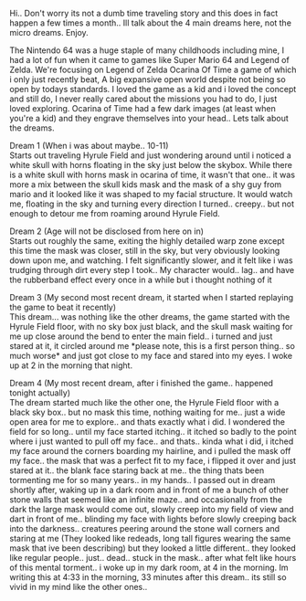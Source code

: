 Hi..  Don't worry its not a dumb time traveling story and this does in fact  happen a few times a month.. Ill talk about the 4 main dreams here, not  the micro dreams. Enjoy.

The  Nintendo 64 was a huge staple of many childhoods including mine, I had a  lot of fun when it came to games like Super Mario 64 and Legend of  Zelda. We're focusing on Legend of Zelda Ocarina Of Time a game of which  i only just recently beat, A big expansive open world despite not being  so open by todays standards. I loved the game as a kid and i loved the  concept and still do, I never really cared about the missions you had to  do, I just loved exploring. Ocarina of Time had a few dark images (at  least when you're a kid) and they engrave themselves into your head..  Lets talk about the dreams.

Dream 1  (When i was about maybe.. 10-11)  
Starts out traveling Hyrule Field and  just wondering around until i noticed a white skull with horns floating  in the sky just below the skybox. While there is a white skull with  horns mask in ocarina of time, it wasn't that one.. it was more a mix between the skull kids mask and the mask of a shy guy from mario and it  looked like it was shaped to my facial structure. It would watch me,  floating in the sky and turning every direction I turned.. creepy.. but  not enough to detour me from roaming around Hyrule Field.

Dream  2 (Age will not be disclosed from here on in)  
Starts out roughly the  same, exiting the highly detailed warp zone except this time the mask  was closer, still in the sky, but very obviously looking down upon me,  and watching. I felt significantly slower, and it felt like i was  trudging through dirt every step I took.. My character would.. lag.. and  have the rubberband effect every once in a while but i thought nothing  of it

Dream 3 (My second most  recent dream, it started when I started replaying the game to beat it  recently)  
This dream... was nothing like the other dreams, the game  started with the Hyrule Field floor, with no sky box just black, and the  skull mask waiting for me up close around the bend to enter the main  field.. i turned and just stared at it, it circled around me \*please  note, this is a first person thing.. so much worse\*  and just got close  to my face and stared into my eyes. I woke up at 2 in the morning that  night.

Dream 4 (My most recent dream, after i finished the game.. happened tonight actually)  
The dream started much like the other one, the Hyrule Field floor with a black sky box.. but no mask this time, nothing waiting for me.. just a wide open area for me to explore.. and thats exactly what i did.  I wondered the field for so long.. until my face started itching.. it itched so badly to the point where i just wanted to pull off my face.. and thats.. kinda what i did, i itched my face around the corners boarding my hairline, and i pulled the mask off my face.. the mask that was a perfect fit to my face, i flipped it over and just stared at it.. the blank face staring back at me.. the thing thats been tormenting me for so many years.. in my hands.. I passed out in dream shortly after, waking up in a dark room and in front of me a bunch of other stone walls that seemed like an infinite maze.. and occasionally from the dark the large mask would come out, slowly creep into my field of view and dart in front of me.. blinding my face with lights before slowly creeping back into the darkness.. creatures peering around the stone wall corners and staring at me (They looked like redeads, long tall figures wearing the same mask that ive been describing) but they looked a little different.. they looked like regular people.. just.. dead.. stuck in the mask.. after what felt like hours of this mental torment.. i woke up in my dark room, at 4 in the morning. Im writing this at 4:33 in the morning, 33 minutes after this dream.. its still so vivid in my mind like the other ones..